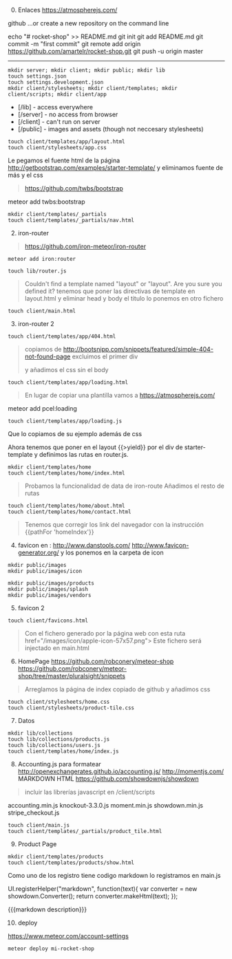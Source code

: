 0) Enlaces https://atmospherejs.com/

github
…or create a new repository on the command line


echo "# rocket-shop" >> README.md
git init
git add README.md
git commit -m "first commit"
git remote add origin https://github.com/amartelr/rocket-shop.git
git push -u origin master

---


```
mkdir server; mkdir client; mkdir public; mkdir lib
touch settings.json
touch settings.development.json
mkdir client/stylesheets; mkdir client/templates; mkdir client/scripts; mkdir client/app
```

* [/lib] - access everywhere
* [/server] - no access from browser
* [/client] - can't run on server
* [/public] - images and assets (though not neccesary stylesheets)

```
touch client/templates/app/layout.html
touch client/stylesheets/app.css
```
Le pegamos el fuente html de la página http://getbootstrap.com/examples/starter-template/ y eliminamos fuente de más y
el css


> https://github.com/twbs/bootstrap

meteor add twbs:bootstrap
```
mkdir client/templates/_partials
touch client/templates/_partials/nav.html
```

2) iron-router

> https://github.com/iron-meteor/iron-router

```
meteor add iron:router
```

```
touch lib/router.js
```
> Couldn't find a template named "layout" or "layout". Are you sure you defined it?
> tenemos que poner las directivas de template en layout.html y eliminar head y body
> el titulo lo ponemos en otro fichero

```
touch client/main.html
```

3) iron-router 2

```
touch client/templates/app/404.html
```
> copiamos de http://bootsnipp.com/snippets/featured/simple-404-not-found-page
> excluimos el primer div <div class="container"> y añadimos el css sin el body

```
touch client/templates/app/loading.html
```
> En lugar de copiar una plantilla vamos a https://atmospherejs.com/

meteor add pcel:loading

```
touch client/templates/app/loading.js
```
Que lo copiamos de su ejemplo además de css

Ahora tenemos que poner en el layout {{>yield}} por el div de starter-template
y definimos las rutas en router.js.
    

```
mkdir client/templates/home
touch client/templates/home/index.html
```

>Probamos la funcionalidad de data de iron-route
>Añadimos el resto de rutas

```
touch client/templates/home/about.html
touch client/templates/home/contact.html
```

> Tenemos que corregir los link del navegador con la instrucción {{pathFor 'homeIndex'}}

4) favicon en : 
http://www.danstools.com/
http://www.favicon-generator.org/
y los ponemos en la carpeta de icon

```
mkdir public/images
mkdir public/images/icon
```

```
mkdir public/images/products
mkdir public/images/splash
mkdir public/images/vendors
```

5) favicon 2

```
touch client/favicons.html
```

>Con el fichero generado por la página web con esta ruta href="/images/icon/apple-icon-57x57.png">
> Este fichero será injectado en main.html


6) HomePage
https://github.com/robconery/meteor-shop
https://github.com/robconery/meteor-shop/tree/master/pluralsight/snippets
> Arreglamos la página de index copiado de github y añadimos css

```
touch client/stylesheets/home.css
touch client/stylesheets/product-tile.css
```

7) Datos

```
mkdir lib/collections
touch lib/collections/products.js
touch lib/collections/users.js
touch client/templates/home/index.js
```

8) Accounting.js para formatear
http://openexchangerates.github.io/accounting.js/
http://momentjs.com/
MARKDOWN HTML https://github.com/showdownjs/showdown

> incluir las librerías javascript en /client/scripts

accounting.min.js
knockout-3.3.0.js
moment.min.js
showdown.min.js
stripe_checkout.js

```
touch client/main.js
touch client/templates/_partials/product_tile.html
```

9) Product Page

```
mkdir client/templates/products
touch client/templates/products/show.html
```

Como uno de los registro tiene codigo markdown lo registramos en main.js


UI.registerHelper("markdown", function(text){
    var converter = new showdown.Converter();
    return converter.makeHtml(text);
});

<p class="lead">{{{markdown description}}}</p>

10) deploy

https://www.meteor.com/account-settings

```
meteor deploy mi-rocket-shop
```

